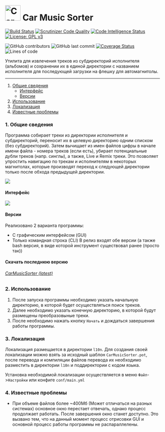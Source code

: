 # <img src="https://i.imgur.com/dSzqaaP.png"  width=50 alt="Car Music Sorter Icon"> Car Music Sorter

[![Build Status](https://app.travis-ci.com/intervisionlord/CarMusicSorter.svg?branch=master)](https://app.travis-ci.com/intervisionlord/CarMusicSorter)
[![Scrutinizer Code Quality](https://scrutinizer-ci.com/g/intervisionlord/CarMusicSorter/badges/quality-score.png?b=master)](https://scrutinizer-ci.com/g/intervisionlord/CarMusicSorter/?branch=master)
[![Code Intelligence Status](https://scrutinizer-ci.com/g/intervisionlord/CarMusicSorter/badges/code-intelligence.svg?b=master)](https://scrutinizer-ci.com/code-intelligence)
[![License: GPL v3](https://img.shields.io/badge/License-GPLv3-blue.svg)](https://www.gnu.org/licenses/gpl-3.0)

![GitHub contributors](https://img.shields.io/github/contributors/intervisionlord/CarMusicSorter)
![GitHub last commit](https://img.shields.io/github/last-commit/intervisionlord/CarMusicSorter)
[![Coverage Status](https://coveralls.io/repos/github/intervisionlord/CarMusicSorter/badge.svg?branch=dev)](https://coveralls.io/github/intervisionlord/CarMusicSorter?branch=master)
![Lines of code](https://img.shields.io/tokei/lines/github/intervisionlord/CarMusicSorter)

Утилита для извлечения треков из субдиректорий исполнителя (альбомов) и сохранении их в единой директории с названием исполнителя для последующей загрузки на флешку для автомагнитолы.

---

1. [Общие сведения](#summary)
    * [Интерфейс](#interface)
    * [Версии](#versions)
1. [Использование](#usage)
1. [Локализация](#localization)
1. [Известные проблемы](#problems)

<a name="summary"></a>
### 1. Общие сведения
Программа собирает треки из директории исполнителя и субдиректорий, переносит их в целевую директорию одним списком (без субдиректорий).
Затем вычищает из имен файлов цифры в начале имени файла - номера треков (если есть), убирает потенциальные дубли треков (напр. синглы),
а также, Live и Remix треки.
Это позволяет упростить навигацию по трекам и исполнителям в некоторых магнитолах, которые производят переход к следующей директории только после обхода предыдущей директории.

<img src="https://i.imgur.com/wwkq7Sh.png">

<a name="interface"></a>
#### Интерфейс
<img src="https://i.imgur.com/57hvvMy.png">

<a name="versions"></a>
#### Версии
Реализовано 2 варианта программы:
  * С графическим интерфейсом (GUI)
  * Только командная строка (CLI)
В релиз входят обе версии (а также bash версия, в виде которой инструмент существовал ранее (просто так))

#### Скачать последнюю версию
###### [CarMusicSorter (latest)](https://github.com/intervisionlord/CarMusicSorter/releases/latest)

<a name="usage"></a>
### 2. Использование
  1. После запуска программы необходимо указать начальную директорию, в которой будет осуществляться поиск треков.
  2. Далее необходимо указать конечную директорию, в которой будут размещены преобразовыные треки.
  3. После необходимо нажать кнопку `Начать` и дождаться завершения работы программы.

<a name="localization"></a>
### 3. Локализация
Локализация размещается в директории `l10n`.
Для создания своей локализации можно взять за исходный шаблон `CarMusicSorter.pot`, после перевода и компиляции файлов перевода их необходимо разместить в директории `l10n` и поддиректории с кодом языка.

Установка необходимой локализации осуществляется в меню `Файл`->`Настройки` или конфиге `conf/main.yml`

<a name="problems"></a>
### 4. Известные проблемы
  * При объеме файлов более ~400Мб (Может отличаться на разных системах) основное окно перестает отвечать, однако процесс продолжает работать. После завершения окно станет доступно. Это вызвано тем, что на данный момент процесс отрисовки GUI и основной процесс работы программы не распараллелены.